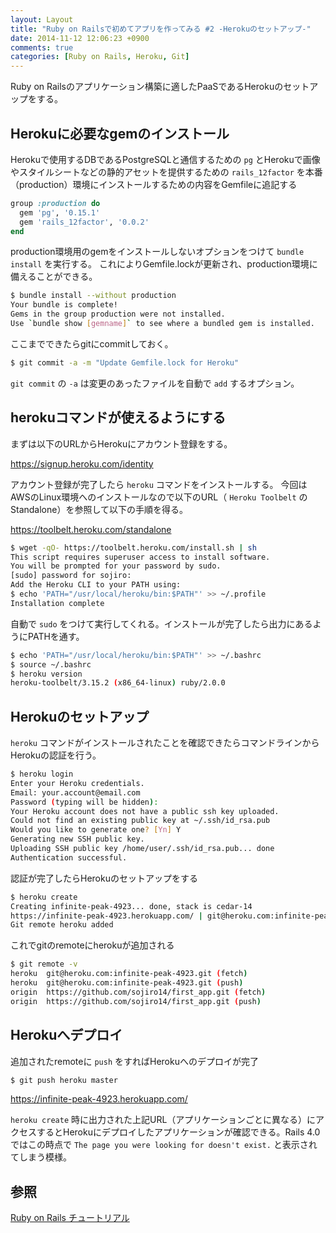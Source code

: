 ```yaml
---
layout: Layout
title: "Ruby on Railsで初めてアプリを作ってみる #2 -Herokuのセットアップ-"
date: 2014-11-12 12:06:23 +0900
comments: true
categories: [Ruby on Rails, Heroku, Git]
---
```

Ruby on Railsのアプリケーション構築に適したPaaSであるHerokuのセットアップをする。

## Herokuに必要なgemのインストール
Herokuで使用するDBであるPostgreSQLと通信するための ```pg``` とHerokuで画像やスタイルシートなどの静的アセットを提供するための ```rails_12factor``` を本番（production）環境にインストールするための内容をGemfileに追記する
``` ruby
group :production do
  gem 'pg', '0.15.1'
  gem 'rails_12factor', '0.0.2'
end
```
production環境用のgemをインストールしないオプションをつけて ```bundle install``` を実行する。
これによりGemfile.lockが更新され、production環境に備えることができる。
``` bash
$ bundle install --without production
Your bundle is complete!
Gems in the group production were not installed.
Use `bundle show [gemname]` to see where a bundled gem is installed.
```
ここまでできたらgitにcommitしておく。
``` bash
$ git commit -a -m "Update Gemfile.lock for Heroku"
```
 ```git commit``` の ```-a``` は変更のあったファイルを自動で ```add``` するオプション。

## herokuコマンドが使えるようにする
まずは以下のURLからHerokuにアカウント登録をする。

https://signup.heroku.com/identity

アカウント登録が完了したら ```heroku``` コマンドをインストールする。
今回はAWSのLinux環境へのインストールなので以下のURL（ ```Heroku Toolbelt``` のStandalone）を参照して以下の手順を得る。

https://toolbelt.heroku.com/standalone

``` bash
$ wget -qO- https://toolbelt.heroku.com/install.sh | sh
This script requires superuser access to install software.
You will be prompted for your password by sudo.
[sudo] password for sojiro: 
Add the Heroku CLI to your PATH using:
$ echo 'PATH="/usr/local/heroku/bin:$PATH"' >> ~/.profile
Installation complete
```
自動で ```sudo``` をつけて実行してくれる。インストールが完了したら出力にあるようにPATHを通す。
``` bash
$ echo 'PATH="/usr/local/heroku/bin:$PATH"' >> ~/.bashrc
$ source ~/.bashrc
$ heroku version
heroku-toolbelt/3.15.2 (x86_64-linux) ruby/2.0.0
```

## Herokuのセットアップ
 ```heroku``` コマンドがインストールされたことを確認できたらコマンドラインからHerokuの認証を行う。
``` bash
$ heroku login
Enter your Heroku credentials.
Email: your.account@email.com
Password (typing will be hidden): 
Your Heroku account does not have a public ssh key uploaded.
Could not find an existing public key at ~/.ssh/id_rsa.pub
Would you like to generate one? [Yn] Y
Generating new SSH public key.
Uploading SSH public key /home/user/.ssh/id_rsa.pub... done
Authentication successful.
```
認証が完了したらHerokuのセットアップをする
``` bash
$ heroku create
Creating infinite-peak-4923... done, stack is cedar-14
https://infinite-peak-4923.herokuapp.com/ | git@heroku.com:infinite-peak-4923.git
Git remote heroku added
```
これでgitのremoteにherokuが追加される
``` bash
$ git remote -v
heroku  git@heroku.com:infinite-peak-4923.git (fetch)
heroku  git@heroku.com:infinite-peak-4923.git (push)
origin  https://github.com/sojiro14/first_app.git (fetch)
origin  https://github.com/sojiro14/first_app.git (push)
```

## Herokuへデプロイ
追加されたremoteに ```push``` をすればHerokuへのデプロイが完了
``` bash
$ git push heroku master
```

https://infinite-peak-4923.herokuapp.com/

 ```heroku create``` 時に出力された上記URL（アプリケーションごとに異なる）にアクセスするとHerokuにデプロイしたアプリケーションが確認できる。Rails 4.0ではこの時点で ```The page you were looking for doesn't exist.``` と表示されてしまう模様。

## 参照
[Ruby on Rails チュートリアル](http://railstutorial.jp)
